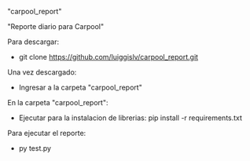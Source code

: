 "carpool_report"

"Reporte diario para Carpool"

Para descargar:

 - git clone https://github.com/luiggislv/carpool_report.git

Una vez descargado:
- Ingresar a la carpeta "carpool_report"

En la carpeta "carpool_report":
- Ejecutar para la instalacion de librerias:
  pip install -r requirements.txt

Para ejecutar el reporte:
- py test.py
